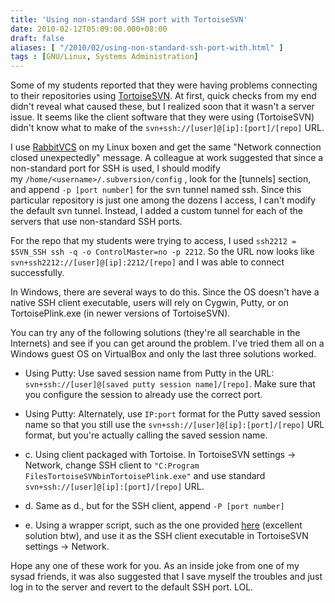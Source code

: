 ```yaml
---
title: 'Using non-standard SSH port with TortoiseSVN'
date: 2010-02-12T05:09:00.000+08:00
draft: false
aliases: [ "/2010/02/using-non-standard-ssh-port-with.html" ]
tags : [GNU/Linux, Systems Administration]
---
```


Some of my students reported that they were having problems connecting to their repositories using [TortoiseSVN](http://tortoisesvn.tigris.org/). At first, quick checks from my end didn't reveal what caused these, but I realized soon that it wasn't a server issue. It seems like the client software that they were using (TortoiseSVN) didn't know what to make of the `svn+ssh://[user]@[ip]:[port]/[repo]` URL.

  

  

I use [RabbitVCS](http://www.rabbitvcs.org/) on my Linux boxen and get the same "Network connection closed unexpectedly" message. A colleague at work suggested that since a non-standard port for SSH is used, I should modify my `/home/<username>/.subversion/config` , look for the \[tunnels\] section, and append `-p [port number]` for the svn tunnel named ssh. Since this particular repository is just one among the dozens I access, I can't modify the default svn tunnel. Instead, I added a custom tunnel for each of the servers that use non-standard SSH ports.

  

  

  

For the repo that my students were trying to access, I used `ssh2212 = $SVN_SSH ssh -q -o ControlMaster=no -p 2212`. So the URL now looks like `svn+ssh2212://[user]@[ip]:2212/[repo]` and I was able to connect successfully.

  

  

In Windows, there are several ways to do this. Since the OS doesn't have a native SSH client executable, users will rely on Cygwin, Putty, or on TortoisePlink.exe (in newer versions of TortoiseSVN).

  

  

You can try any of the following solutions (they're all searchable in the Internets) and see if you can get around the problem. I've tried them all on a Windows guest OS on VirtualBox and only the last three solutions worked.

  

  
*   Using Putty: Use saved session name from Putty in the URL: `svn+ssh://[user]@[saved putty session name]/[repo]`. Make sure that you configure the session to already use the correct port.
  
*   Using Putty: Alternately, use `IP:port` format for the Putty saved session name so that you still use the `svn+ssh://[user]@[ip]:[port]/[repo]` URL format, but you're actually calling the saved session name.
  
*   c. Using client packaged with Tortoise. In TortoiseSVN settings -> Network, change SSH client to `"C:Program FilesTortoiseSVNbinTortoisePlink.exe"` and use standard `svn+ssh://[user]@[ip]:[port]/[repo]` URL.
  
*   d. Same as d., but for the SSH client, append `-P [port number]`
  
*   e. Using a wrapper script, such as the one provided [here](http://unformatt.com/news/non-standard-ssh-ports-with-tortoise-svn/) (excellent solution btw), and use it as the SSH client executable in TortoiseSVN settings -> Network.
  

  

  

Hope any one of these work for you. As an inside joke from one of my sysad friends, it was also suggested that I save myself the troubles and just log in to the server and revert to the default SSH port. LOL.